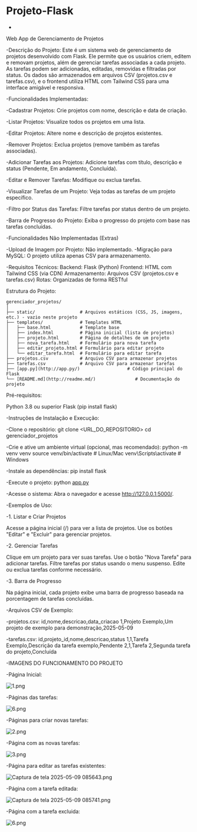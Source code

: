 # Projeto-Flask

-
Web App de Gerenciamento de Projetos

-Descrição do Projeto:
Este é um sistema web de gerenciamento de projetos desenvolvido com Flask. Ele permite que os usuários criem, editem e removam projetos, além de gerenciar tarefas associadas a cada projeto. As tarefas podem ser adicionadas, editadas, removidas e filtradas por status. Os dados são armazenados em arquivos CSV (projetos.csv e tarefas.csv), e o frontend utiliza HTML com Tailwind CSS para uma interface amigável e responsiva.

-Funcionalidades Implementadas:

-Cadastrar Projetos: Crie projetos com nome, descrição e data de criação.

-Listar Projetos: Visualize todos os projetos em uma lista.

-Editar Projetos: Altere nome e descrição de projetos existentes.

-Remover Projetos: Exclua projetos (remove também as tarefas associadas).

-Adicionar Tarefas aos Projetos: Adicione tarefas com título, descrição e status (Pendente, Em andamento, Concluída).

-Editar e Remover Tarefas: Modifique ou exclua tarefas.

-Visualizar Tarefas de um Projeto: Veja todas as tarefas de um projeto específico.

-Filtro por Status das Tarefas: Filtre tarefas por status dentro de um projeto.

-Barra de Progresso do Projeto: Exiba o progresso do projeto com base nas tarefas concluídas.

-Funcionalidades Não Implementadas (Extras)

-Upload de Imagem por Projeto: Não implementado.
-Migração para MySQL: O projeto utiliza apenas CSV para armazenamento.

-Requisitos Técnicos:
Backend: Flask (Python)
Frontend: HTML com Tailwind CSS (via CDN)
Armazenamento: Arquivos CSV (projetos.csv e tarefas.csv)
Rotas: Organizadas de forma RESTful

Estrutura do Projeto:

```
gerenciador_projetos/
│
├── static/                 # Arquivos estáticos (CSS, JS, imagens, etc.) - vazio neste projeto
├── templates/              # Templates HTML
│   ├── base.html           # Template base
│   ├── index.html          # Página inicial (lista de projetos)
│   ├── projeto.html        # Página de detalhes de um projeto
│   ├── nova_tarefa.html    # Formulário para nova tarefa
│   ├── editar_projeto.html # Formulário para editar projeto
│   └── editar_tarefa.html  # Formulário para editar tarefa
├── projetos.csv            # Arquivo CSV para armazenar projetos
├── tarefas.csv             # Arquivo CSV para armazenar tarefas
├── [app.py](http://app.py/)                  # Código principal do Flask
└── [README.md](http://readme.md/)               # Documentação do projeto
```

Pré-requisitos:

Python 3.8 ou superior
Flask (pip install flask)

-Instruções de Instalação e Execução:

-Clone o repositório:
git clone <URL_DO_REPOSITORIO>
cd gerenciador_projetos

-Crie e ative um ambiente virtual (opcional, mas recomendado):
python -m venv venv
source venv/bin/activate  # Linux/Mac
venv\Scripts\activate     # Windows

-Instale as dependências:
pip install flask

-Execute o projeto:
python [app.py](http://app.py/)

-Acesse o sistema:
Abra o navegador e acesse http://127.0.0.1:5000/.

-Exemplos de Uso:

-1. Listar e Criar Projetos

Acesse a página inicial (/) para ver a lista de projetos.
Use os botões "Editar" e "Excluir" para gerenciar projetos.

-2. Gerenciar Tarefas

Clique em um projeto para ver suas tarefas.
Use o botão "Nova Tarefa" para adicionar tarefas.
Filtre tarefas por status usando o menu suspenso.
Edite ou exclua tarefas conforme necessário.

-3. Barra de Progresso

Na página inicial, cada projeto exibe uma barra de progresso baseada na porcentagem de tarefas concluídas.

-Arquivos CSV de Exemplo:

-projetos.csv:
id,nome,descricao,data_criacao
1,Projeto Exemplo,Um projeto de exemplo para demonstração,2025-05-09

-tarefas.csv:
id,projeto_id,nome,descricao,status
1,1,Tarefa Exemplo,Descrição da tarefa exemplo,Pendente
2,1,Tarefa 2,Segunda tarefa do projeto,Concluída

-IMAGENS DO FUNCIONAMENTO DO PROJETO

-Página Inicial:

![1.png](https://github.com/pjaneri300/RECUPERA--O-FLASK/blob/main/static/img/1.png)

-Páginas das tarefas:

![6.png](https://github.com/pjaneri300/RECUPERA--O-FLASK/blob/main/static/img/2.png)

-Páginas para criar novas tarefas:

![2.png](https://github.com/pjaneri300/RECUPERA--O-FLASK/blob/main/static/img/3.png)

-Página com as novas tarefas:

![3.png](https://github.com/pjaneri300/RECUPERA--O-FLASK/blob/main/static/img/4.png)

-Página para editar as tarefas existentes:

![Captura de tela 2025-05-09 085643.png](https://github.com/pjaneri300/RECUPERA--O-FLASK/blob/main/static/img/5.png)

-Página com a tarefa editada:

![Captura de tela 2025-05-09 085741.png](https://github.com/pjaneri300/RECUPERA--O-FLASK/blob/main/static/img/6.png)

-Página com a tarefa excluida:

![6.png](https://github.com/pjaneri300/RECUPERA--O-FLASK/blob/main/static/img/7.png)
